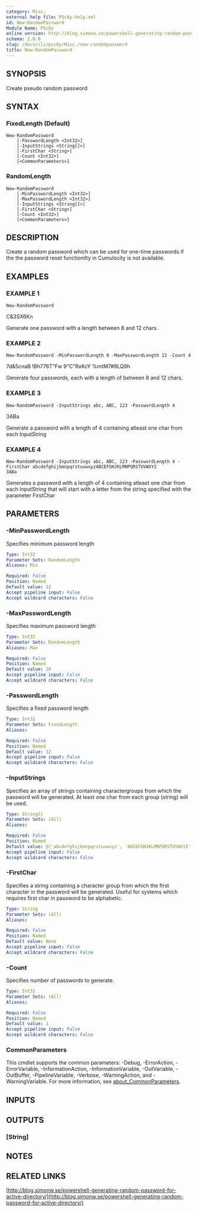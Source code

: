 ```yaml
---
category: Misc.
external help file: PSc8y-help.xml
id: New-RandomPassword
Module Name: PSc8y
online version: http://blog.simonw.se/powershell-generating-random-password-for-active-directory/
schema: 2.0.0
slug: /docs/cli/psc8y/Misc./new-randompassword
title: New-RandomPassword
---
```




## SYNOPSIS
Create pseudo random password

## SYNTAX

### FixedLength (Default)
```
New-RandomPassword
	[-PasswordLength <Int32>]
	[-InputStrings <String[]>]
	[-FirstChar <String>]
	[-Count <Int32>]
	[<CommonParameters>]
```

### RandomLength
```
New-RandomPassword
	[-MinPasswordLength <Int32>]
	[-MaxPasswordLength <Int32>]
	[-InputStrings <String[]>]
	[-FirstChar <String>]
	[-Count <Int32>]
	[<CommonParameters>]
```

## DESCRIPTION
Create a random password which can be used for one-time passwords if the
the password reset functionilty in Cumulocity is not available.

## EXAMPLES

### EXAMPLE 1
```
New-RandomPassword
```

C&3SX6Kn

Generate one password with a length between 8 and 12 chars.

### EXAMPLE 2
```
New-RandomPassword -MinPasswordLength 8 -MaxPasswordLength 12 -Count 4
```

7d&5cnaB
!Bh776T"Fw
9"C"RxKcY
%mtM7#9LQ9h

Generate four passwords, each with a length of between 8 and 12 chars.

### EXAMPLE 3
```
New-RandomPassword -InputStrings abc, ABC, 123 -PasswordLength 4
```

3ABa

Generate a password with a length of 4 containing atleast one char from each InputString

### EXAMPLE 4
```
New-RandomPassword -InputStrings abc, ABC, 123 -PasswordLength 4 -FirstChar abcdefghijkmnpqrstuvwxyzABCEFGHJKLMNPQRSTUVWXYZ
3ABa
```

Generates a password with a length of 4 containing atleast one char from each InputString that will start with a letter from 
the string specified with the parameter FirstChar

## PARAMETERS

### -MinPasswordLength
Specifies minimum password length

```yaml
Type: Int32
Parameter Sets: RandomLength
Aliases: Min

Required: False
Position: Named
Default value: 12
Accept pipeline input: False
Accept wildcard characters: False
```

### -MaxPasswordLength
Specifies maximum password length

```yaml
Type: Int32
Parameter Sets: RandomLength
Aliases: Max

Required: False
Position: Named
Default value: 20
Accept pipeline input: False
Accept wildcard characters: False
```

### -PasswordLength
Specifies a fixed password length

```yaml
Type: Int32
Parameter Sets: FixedLength
Aliases:

Required: False
Position: Named
Default value: 12
Accept pipeline input: False
Accept wildcard characters: False
```

### -InputStrings
Specifies an array of strings containing charactergroups from which the password will be generated.
At least one char from each group (string) will be used.

```yaml
Type: String[]
Parameter Sets: (All)
Aliases:

Required: False
Position: Named
Default value: @('abcdefghijkmnpqrstuvwxyz', 'ABCEFGHJKLMNPQRSTUVWXYZ', '123456789', '!#%()[]*+-_;,.')
Accept pipeline input: False
Accept wildcard characters: False
```

### -FirstChar
Specifies a string containing a character group from which the first character in the password will be generated.
Useful for systems which requires first char in password to be alphabetic.

```yaml
Type: String
Parameter Sets: (All)
Aliases:

Required: False
Position: Named
Default value: None
Accept pipeline input: False
Accept wildcard characters: False
```

### -Count
Specifies number of passwords to generate.

```yaml
Type: Int32
Parameter Sets: (All)
Aliases:

Required: False
Position: Named
Default value: 1
Accept pipeline input: False
Accept wildcard characters: False
```

### CommonParameters
This cmdlet supports the common parameters: -Debug, -ErrorAction, -ErrorVariable, -InformationAction, -InformationVariable, -OutVariable, -OutBuffer, -PipelineVariable, -Verbose, -WarningAction, and -WarningVariable. For more information, see [about_CommonParameters](http://go.microsoft.com/fwlink/?LinkID=113216).

## INPUTS

## OUTPUTS

### [String]
## NOTES

## RELATED LINKS

[http://blog.simonw.se/powershell-generating-random-password-for-active-directory/](http://blog.simonw.se/powershell-generating-random-password-for-active-directory/)

